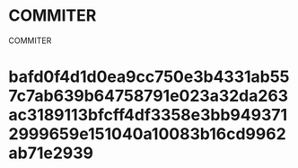 # COMMITER
COMMITER






# bafd0f4d1d0ea9cc750e3b4331ab557c7ab639b64758791e023a32da263ac3189113bfcff4df3358e3bb9493712999659e151040a10083b16cd9962ab71e2939
